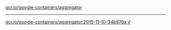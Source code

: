 [gcr.io/google-containers/aggregator](https://hub.docker.com/r/anjia0532/aggregator/tags/) 

----
[gcr.io/google-containers/aggregator:2015-11-10-34b976a √](https://hub.docker.com/r/anjia0532/aggregator/tags/)


